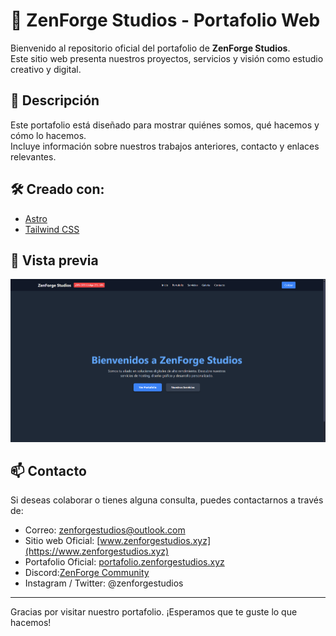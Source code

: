 # 🌌 ZenForge Studios - Portafolio Web

Bienvenido al repositorio oficial del portafolio de **ZenForge Studios**.  
Este sitio web presenta nuestros proyectos, servicios y visión como estudio creativo y digital.

## 🧩 Descripción

Este portafolio está diseñado para mostrar quiénes somos, qué hacemos y cómo lo hacemos.  
Incluye información sobre nuestros trabajos anteriores, contacto y enlaces relevantes.

## 🛠️ Creado con:

- [Astro](https://astro.build/)
- [Tailwind CSS](https://tailwindcss.com/) 

## 📸 Vista previa

![Vista previa del sitio](public/preview.png)

## 📫 Contacto

Si deseas colaborar o tienes alguna consulta, puedes contactarnos a través de:

- Correo: zenforgestudios@outlook.com
- Sitio web Oficial: [www.zenforgestudios.xyz](https://www.zenforgestudios.xyz)
- Portafolio Oficial: [portafolio.zenforgestudios.xyz](https://portafolio.zenforgestudios.xyz)
- Discord:[ZenForge Community]()
- Instagram / Twitter: @zenforgestudios

---

Gracias por visitar nuestro portafolio. ¡Esperamos que te guste lo que hacemos!
